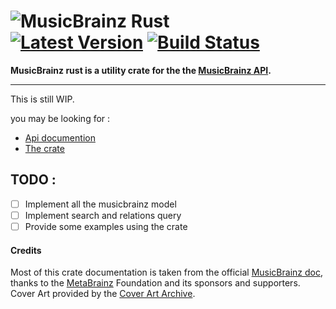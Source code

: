 # ![MusicBrainz] Rust &emsp; [![Latest Version]][crates.io] [![Build Status]][travis]

[Build Status]: https://travis-ci.org/oknozor/musicbrainz_rs.svg?branch=master
[travis]: https://travis-ci.org/oknozor/musicbrainz_rs
[Latest Version]: https://img.shields.io/crates/v/musicbrainz_rs.svg
[crates.io]: https://www.crates.io/crates/musicbrainz_rs
[MusicBrainz]: https://staticbrainz.org/MB/header-logo-791fb3f.svg

**MusicBrainz rust is a utility crate for the the [MusicBrainz API](https://musicbrainz.org/doc/Development/XML_Web_Service/Version_2).**

---

This is still WIP. 

you may be looking for : 
- [Api documention](https://docs.rs/musicbrainz_rs)
- [The crate](https://www.crates.io/crates/musicbrainz_rs)


## TODO : 

- [ ] Implement all the musicbrainz model
- [ ] Implement search and relations query
- [ ] Provide some examples using the crate

#### Credits

Most of this crate documentation is taken from the official [MusicBrainz doc](https://musicbrainz.org/doc/MusicBrainz_Documentation), 
thanks to the [MetaBrainz](https://metabrainz.org/) Foundation and its sponsors and supporters. 
Cover Art provided by the [Cover Art Archive](https://coverartarchive.org/).
